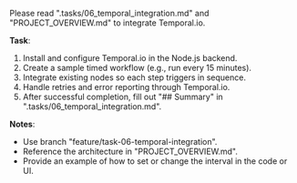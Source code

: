 Please read ".tasks/06_temporal_integration.md" and "PROJECT_OVERVIEW.md" to integrate Temporal.io.

**Task**:
1. Install and configure Temporal.io in the Node.js backend.
2. Create a sample timed workflow (e.g., run every 15 minutes).
3. Integrate existing nodes so each step triggers in sequence.
4. Handle retries and error reporting through Temporal.io.
5. After successful completion, fill out "## Summary" in ".tasks/06_temporal_integration.md".

**Notes**:
- Use branch "feature/task-06-temporal-integration".
- Reference the architecture in "PROJECT_OVERVIEW.md".
- Provide an example of how to set or change the interval in the code or UI.
